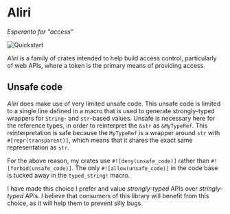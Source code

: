 # Aliri

<!-- markdownlint-disable MD036 -->
_Esperanto for "access"_
<!-- markdownlint-enable MD036 -->

![Quickstart](https://github.com/neoeinstein/aliri/workflows/Core%20Build/badge.svg?branch=master&event=push)

_Aliri_ is a family of crates intended to help build access control,
particularly of web APIs, where a token is the primary means of providing
access.

## Unsafe code

_Aliri_ does make use of very limited unsafe code. This unsafe code is limited
to a single line defined in a macro that is used to generate strongly-typed
wrappers for `String`- and `str`-based values. Unsafe is necessary here for the
reference types, in order to reinterpret the `&str` as `&MyTypeRef`. This
reinterpretation is safe because the `MyTypeRef` is a wrapper around `str` with
`#[repr(transparent)]`, which means that it shares the exact same representation
as `str`.

For the above reason, my crates use `#![deny(unsafe_code)]` rather than
`#![forbid(unsafe_code)]`. The only `#![allow(unsafe_code)]` in the code base is
tucked away in the `typed_string!` macro.

I have made this choice I prefer and value _strongly-typed_ APIs over
_stringly-typed_ APIs. I believe that consumers of this library will benefit
from this choice, as it will help them to prevent silly bugs.
